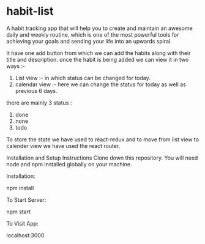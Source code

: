 # habit-list
A habit tracking app that will help you to create and maintain an awesome daily and weekly routine, which is one of the most powerful tools for achieving your goals and sending your life into an upwards spiral.

It have one add button from which we can add the habits along with their title and description.
once the habit is being added we can view it in two ways :- 
1. List view :- in which status can be changed for today. 
2. calendar view :- here we can change the status for today as well as previous 6 days.

there are mainly 3 status :
1. done
2. none
3. todo

To store the state we have used to react-redux and to move from list view to calender view we have used the react router.

Installation and Setup Instructions
Clone down this repository. You will need node and npm installed globally on your machine.

Installation:

npm install

To Start Server:

npm start

To Visit App:

localhost:3000
